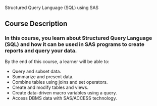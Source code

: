 # 
Structured Query Language (SQL) using SAS

## Course Description

### In this course, you learn about Structured Query Language (SQL) and how it can be used in SAS programs to create reports and query your data.   
By the end of this course, a learner will be able to:
* Query and subset data.
* Summarize and present data.
* Combine tables using joins and set operators.
* Create and modify tables and views.
* Create data-driven macro variables using a query.
* Access DBMS data with SAS/ACCESS technology.
